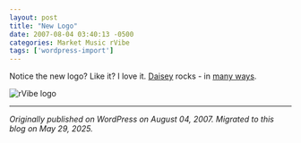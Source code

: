 ```yaml
---
layout: post
title: "New Logo"
date: 2007-08-04 03:40:13 -0500
categories: Market Music rVibe
tags: ['wordpress-import']
---
```


Notice the new logo? Like it? I love it. [Daisey](http://www.firefly-multimedia.com/wp/index.php/about/daisey/) rocks - in [many ways](http://www.myspace.com/smilerays).

![rVibe logo](http://meansofproduction.wordpress.com/wp-content/uploads/2007/07/logo.thumbnail.jpg)

---

*Originally published on WordPress on August 04, 2007. Migrated to this blog on May 29, 2025.*
